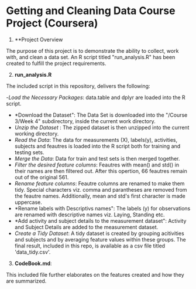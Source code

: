 # Getting and Cleaning Data Course Project (Coursera)

1. **Project Overview

The purpose of this project is to demonstrate the ability to collect, work with, and clean a data set. An R script titled "run_analysis.R" has been created to fulfill the project requirements.

2. **run_analysis.R**

The included script in this repository, delivers the following:

-*Load the Necessary Packages*: data.table and dplyr are loaded into the R script. 
- *Download the Dataset": The Data Set is downloaded into the "/Course 3/Week 4" subdirectory, inside the current work directory.
- *Unzip the Dataset* : The zipped dataset is then unzipped into the current working directory.
- *Read the Data*: The data for measurements (X), labels(y), activities, subjects and feautres is loaded into the R script both for training and testing sets.
- *Merge the Data*: Data for train and test sets is then merged together.
- *Filter the desired feature columns*: Feautres with mean() and std() in their names are then filtered out. After this opertion, 66 feautres remain out of the original 561.
- *Rename feature columns*: Feautre columns are renamed to make them tidy. Special characters viz. comma and parantheses are removed from the feautre names. Additionally, mean and std's first character is made uppercase.
- *Rename labels with Descriptivs names": The labels (y) for observations are renamed with descriptive names viz. Laying, Standing etc.
- *Add activity and subject details to the measurement dataset":  Activity and Subject Details are added to the measurement dataset.
- *Create a Tidy Dataset*: A tidy dataset is created by grouping acitivities and subjects and by averaging feature values within these groups. The final result, included in this repo, is available as a csv file titled 'data_tidy.csv'.

3. **CodeBook.md**:

This included file further elaborates on the features created and how they are summarized.
